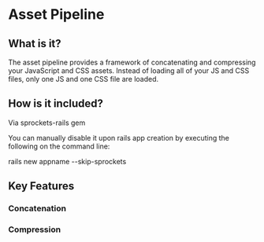 # Asset Pipeline

## What is it?
The asset pipeline provides a framework of concatenating and compressing your JavaScript and CSS assets. Instead of loading all of your JS and CSS files, only one JS and one CSS file are loaded.

## How is it included?
Via sprockets-rails gem

You can manually disable it upon rails app creation by executing the following on the command line:

rails new appname --skip-sprockets

## Key Features

### Concatenation

### Compression



